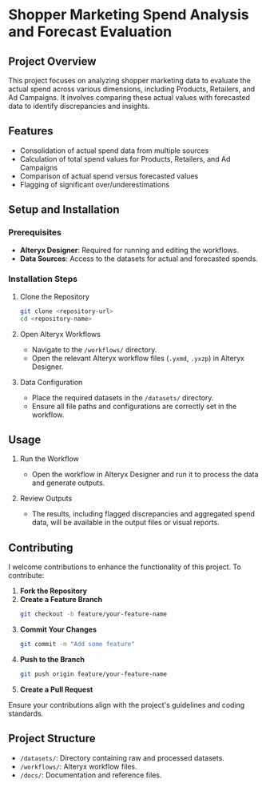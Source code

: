 # Shopper Marketing Spend Analysis and Forecast Evaluation

## Project Overview

This project focuses on analyzing shopper marketing data to evaluate the actual spend across various dimensions, including Products, Retailers, and Ad Campaigns. It involves comparing these actual values with forecasted data to identify discrepancies and insights.

## Features

- Consolidation of actual spend data from multiple sources
- Calculation of total spend values for Products, Retailers, and Ad Campaigns
- Comparison of actual spend versus forecasted values
- Flagging of significant over/underestimations

## Setup and Installation

### Prerequisites

- **Alteryx Designer**: Required for running and editing the workflows.
- **Data Sources**: Access to the datasets for actual and forecasted spends.

### Installation Steps

1. Clone the Repository
   ```bash
   git clone <repository-url>
   cd <repository-name>
   ```

2. Open Alteryx Workflows
   - Navigate to the `/workflows/` directory.
   - Open the relevant Alteryx workflow files (`.yxmd`, `.yxzp`) in Alteryx Designer.

3. Data Configuration
   - Place the required datasets in the `/datasets/` directory.
   - Ensure all file paths and configurations are correctly set in the workflow.

## Usage

1. Run the Workflow
   - Open the workflow in Alteryx Designer and run it to process the data and generate outputs.

2. Review Outputs
   - The results, including flagged discrepancies and aggregated spend data, will be available in the output files or visual reports.

## Contributing

I welcome contributions to enhance the functionality of this project. To contribute:

1. **Fork the Repository**
2. **Create a Feature Branch**
   ```bash
   git checkout -b feature/your-feature-name
   ```
3. **Commit Your Changes**
   ```bash
   git commit -m "Add some feature"
   ```
4. **Push to the Branch**
   ```bash
   git push origin feature/your-feature-name
   ```
5. **Create a Pull Request**

Ensure your contributions align with the project's guidelines and coding standards.

## Project Structure

- `/datasets/`: Directory containing raw and processed datasets.
- `/workflows/`: Alteryx workflow files.
- `/docs/`: Documentation and reference files.


```

